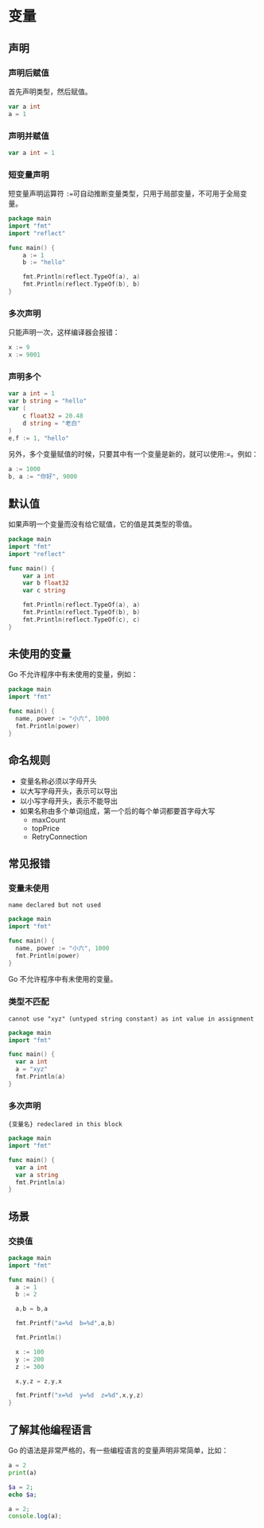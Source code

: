 # 变量

## 声明

### 声明后赋值

首先声明类型，然后赋值。

```go
var a int
a = 1
```

### 声明并赋值

```go
var a int = 1
```

### 短变量声明

短变量声明运算符 `:=`可自动推断变量类型，只用于局部变量，不可用于全局变量。

<div class="run"></div>

```go
package main
import "fmt"
import "reflect"

func main() {
    a := 1
    b := "hello"

    fmt.Println(reflect.TypeOf(a), a)
    fmt.Println(reflect.TypeOf(b), b)
}
```

### 多次声明

只能声明一次，这样编译器会报错：

```go
x := 9
x := 9001
```

### 声明多个

```go
var a int = 1
var b string = "hello"
var (
    c float32 = 20.48
    d string = "老白"
)
e,f := 1, "hello"
```

另外，多个变量赋值的时候，只要其中有一个变量是新的，就可以使用:=。例如：

```go
a := 1000
b, a := "你好", 9000
```

## 默认值

如果声明一个变量而没有给它赋值，它的值是其类型的零值。

<div class="run"></div>

```go
package main
import "fmt"
import "reflect"

func main() {
    var a int
    var b float32
    var c string

    fmt.Println(reflect.TypeOf(a), a)
    fmt.Println(reflect.TypeOf(b), b)
    fmt.Println(reflect.TypeOf(c), c)
}
```

## 未使用的变量

Go 不允许程序中有未使用的变量，例如：

<div class="run"></div>

```go
package main
import "fmt"

func main() {
  name, power := "小六", 1000
  fmt.Println(power)
}
```

## 命名规则

- 变量名称必须以字母开头
- 以大写字母开头，表示可以导出
- 以小写字母开头，表示不能导出
- 如果名称由多个单词组成，第一个后的每个单词都要首字母大写
  - maxCount
  - topPrice
  - RetryConnection

## 常见报错

### 变量未使用

```
name declared but not used
```

<div class="run"></div>

```go
package main
import "fmt"

func main() {
  name, power := "小六", 1000
  fmt.Println(power)
}
```

Go 不允许程序中有未使用的变量。

### 类型不匹配

```
cannot use "xyz" (untyped string constant) as int value in assignment
```

<div class="run"></div>

```go
package main
import "fmt"

func main() {
  var a int
  a = "xyz"
  fmt.Println(a)
}
```

### 多次声明

```
{变量名} redeclared in this block
```

<div class="run"></div>

```go
package main
import "fmt"

func main() {
  var a int
  var a string
  fmt.Println(a)
}
```

## 场景

### 交换值

<div class="run"></div>

```go
package main
import "fmt"

func main() {
  a := 1
  b := 2

  a,b = b,a

  fmt.Printf("a=%d  b=%d",a,b)

  fmt.Println()

  x := 100
  y := 200
  z := 300

  x,y,z = z,y,x

  fmt.Printf("x=%d  y=%d  z=%d",x,y,z)
}
```

## 了解其他编程语言

Go 的语法是非常严格的，有一些编程语言的变量声明非常简单，比如：

<div class="run"></div>

```python
a = 2
print(a)
```

<div class="run"></div>

```php
$a = 2;
echo $a;
```

<div class="run"></div>

```JavaScript
a = 2;
console.log(a);
```
